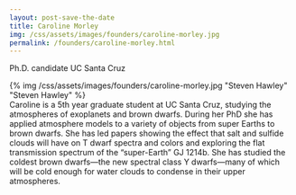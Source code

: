 ```yaml
---
layout: post-save-the-date
title: Caroline Morley
img: /css/assets/images/founders/caroline-morley.jpg
permalink: /founders/caroline-morley.html
---
```


Ph.D. candidate UC Santa Cruz

<div class="caption-small">{% img /css/assets/images/founders/caroline-morley.jpg "Steven Hawley" "Steven Hawley" %}</div> Caroline is a 5th year graduate student at UC Santa Cruz, studying the atmospheres of exoplanets and brown dwarfs. During her PhD she has applied atmosphere models to a variety of objects from super Earths to brown dwarfs.  She has led papers showing the effect that salt and sulfide clouds will have on T dwarf spectra and colors and exploring the flat transmission spectrum of the “super-Earth” GJ 1214b. She has studied the coldest brown dwarfs—the new spectral class Y dwarfs—many of which will be cold enough for water clouds to condense in their upper atmospheres.

